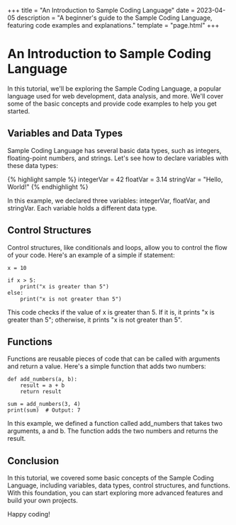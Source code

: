 +++
title = "An Introduction to Sample Coding Language"
date = 2023-04-05
description = "A beginner's guide to the Sample Coding Language, featuring code examples and explanations."
template = "page.html"
+++

# An Introduction to Sample Coding Language

In this tutorial, we'll be exploring the Sample Coding Language, a popular language used for web development, data analysis, and more. We'll cover some of the basic concepts and provide code examples to help you get started.

## Variables and Data Types

Sample Coding Language has several basic data types, such as integers, floating-point numbers, and strings. Let's see how to declare variables with these data types:

{% highlight sample %}
integerVar = 42
floatVar = 3.14
stringVar = "Hello, World!"
{% endhighlight %}


In this example, we declared three variables: integerVar, floatVar, and stringVar. Each variable holds a different data type.


## Control Structures

Control structures, like conditionals and loops, allow you to control the flow of your code. Here's an example of a simple if statement:

```
x = 10

if x > 5:
    print("x is greater than 5")
else:
    print("x is not greater than 5")
```

This code checks if the value of x is greater than 5. If it is, it prints "x is greater than 5"; otherwise, it prints "x is not greater than 5".

## Functions
Functions are reusable pieces of code that can be called with arguments and return a value. Here's a simple function that adds two numbers:


```
def add_numbers(a, b):
    result = a + b
    return result

sum = add_numbers(3, 4)
print(sum)  # Output: 7
```
In this example, we defined a function called add_numbers that takes two arguments, a and b. The function adds the two numbers and returns the result.

## Conclusion

In this tutorial, we covered some basic concepts of the Sample Coding Language, including variables, data types, control structures, and functions. With this foundation, you can start exploring more advanced features and build your own projects.

Happy coding!

